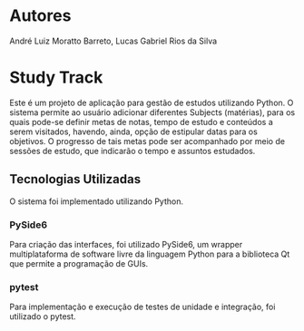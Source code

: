 # Autores
André Luiz Moratto Barreto, Lucas Gabriel Rios da Silva

# Study Track
Este é um projeto de aplicação para gestão de estudos utilizando Python. 
O sistema permite ao usuário adicionar diferentes Subjects (matérias), para os quais pode-se definir metas de notas, tempo de estudo
e conteúdos a serem visitados, havendo, ainda, opção de estipular datas para os objetivos. O progresso de tais metas pode ser acompanhado
por meio de sessões de estudo, que indicarão o tempo e assuntos estudados.

## Tecnologias Utilizadas
O sistema foi implementado utilizando Python.

### PySide6
Para criação das interfaces, foi utilizado PySide6, um wrapper multiplataforma de software livre da linguagem Python para a biblioteca Qt que 
permite a programação de GUIs.

### pytest
Para implementação e execução de testes de unidade e integração, foi utilizado o pytest.

